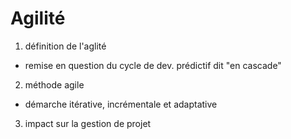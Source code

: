 # Agilité

1. définition de l'aglité

* remise en question du cycle de dev. prédictif dit "en cascade"

2. méthode agile

* démarche itérative, incrémentale et adaptative

3. impact sur la gestion de projet